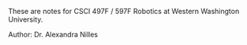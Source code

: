 These are notes for CSCI 497F / 597F Robotics at Western Washington University.

Author: Dr. Alexandra Nilles
